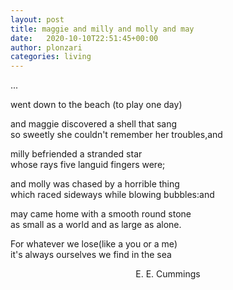 ```yaml
---
layout: post
title: maggie and milly and molly and may
date:   2020-10-10T22:51:45+00:00
author: plonzari
categories: living
---
```


...

went down to the beach (to play one day)

<!--more-->

and maggie discovered a shell that sang  
so sweetly she couldn't remember her troubles,and 

milly befriended a stranded star  
whose rays five languid fingers were;

and molly was chased by a horrible thing  
which raced sideways while blowing bubbles:and 

may came home with a smooth round stone  
as small as a world and as large as alone.

For whatever we lose(like a you or a me)  
it's always ourselves we find in the sea

<div style="text-align: center">E. E. Cummings</div>

